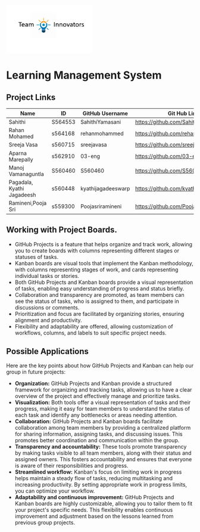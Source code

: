<img alt="github" src="https://github.com/SahithiYamasani/ProjectBoard0203/blob/main/Picture1.jpg" height="130">

# Learning Management System 

## Project Links

|Name|ID|GitHub Username|Git Hub Link|
|---|---|---|---|
|Sahithi|S564553|SahithiYamasani|https://github.com/SahithiYamasani|
|Rahan Mohamed	| s564168 |	rehanmohammed	| https://github.com/rehanmohammed |
|Sreeja Vasa	|s560715	|sreejavasa|	https://github.com/sreejavasa |
|Aparna Marepally	|s562910|	03-eng|	https://github.com/03-eng |
|Manoj Vamanaguntla	|S560460	|S560460	|https://github.com/S560460 |
|Pagadala, Kyathi Jagadeesh	| s560448 |	kyathijagadeeswarp| https://github.com/kyathijagadeeswarp |
|Ramineni,Pooja Sri	|s559300	|Poojasriramineni| https://github.com/Poojasriramineni |

## Working with Project Boards.
* GitHub Projects is a feature that helps organize and track work, allowing you to create boards with columns representing different stages or statuses of tasks.
* Kanban boards are visual tools that implement the Kanban methodology, with columns representing stages of work, and cards representing individual tasks or stories.
*	Both GitHub Projects and Kanban boards provide a visual representation of tasks, enabling easy understanding of progress and status briefly.
*	Collaboration and transparency are promoted, as team members can see the status of tasks, who is assigned to them, and participate in discussions or comments.
*	Prioritization and focus are facilitated by organizing stories, ensuring alignment and productivity.
*	Flexibility and adaptability are offered, allowing customization of workflows, columns, and labels to suit specific project needs.

## Possible Applications
Here are the key points about how GitHub Projects and Kanban can help our group in future projects:
* __Organization:__ GitHub Projects and Kanban provide a structured framework for organizing and tracking tasks, allowing us to have a clear overview of the project and effectively manage and prioritize tasks.
* __Visualization:__ Both tools offer a visual representation of tasks and their progress, making it easy for team members to understand the status of each task and identify any bottlenecks or areas needing attention.
* __Collaboration:__ GitHub Projects and Kanban boards facilitate collaboration among team members by providing a centralized platform for sharing information, assigning tasks, and discussing issues. This promotes better coordination and communication within the group.
* __Transparency and accountability:__ These tools promote transparency by making tasks visible to all team members, along with their status and assigned owners. This fosters accountability and ensures that everyone is aware of their responsibilities and progress.
* __Streamlined workflow:__ Kanban's focus on limiting work in progress helps maintain a steady flow of tasks, reducing multitasking and increasing productivity. By setting appropriate work in progress limits, you can optimize your workflow.
* __Adaptability and continuous improvement:__ GitHub Projects and Kanban boards are highly customizable, allowing you to tailor them to fit your project's specific needs. This flexibility enables continuous improvement and adjustment based on the lessons learned from previous group projects.



